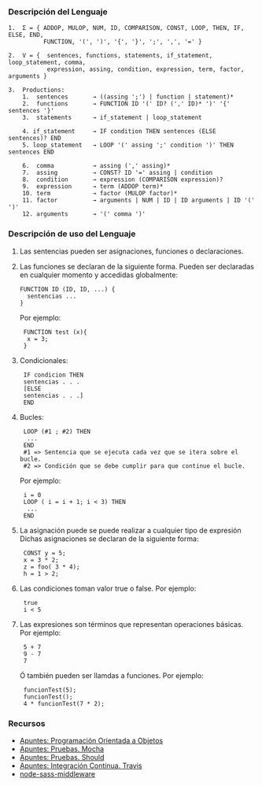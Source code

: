 ### Descripción del Lenguaje

    1.  Σ = { ADDOP, MULOP, NUM, ID, COMPARISON, CONST, LOOP, THEN, IF, ELSE, END,
              FUNCTION, '(', ')', '{', '}', ';', ',', '=' }

    2.  V = {  sentences, functions, statements, if_statement, loop_statement, comma,
               expression, assing, condition, expression, term, factor, arguments }

    3.  Productions:
        1.  sentences       → ((assing ';') | function | statement)*
        2.  functions       → FUNCTION ID '(' ID? (',' ID)* ')' '{' sentences '}'
        3.  statements      → if_statement | loop_statement

        4. if_statement     → IF condition THEN sentences (ELSE sentences)? END
        5. loop_statement   → LOOP '(' assing ';' condition ')' THEN sentences END

        6.  comma           → assing (',' assing)*
        7.  assing          → CONST? ID '=' assing | condition
        8.  condition       → expression (COMPARISON expression)?
        9.  expression      → term (ADDOP term)*
        10. term            → factor (MULOP factor)*
        11. factor          → arguments | NUM | ID | ID arguments | ID '(' ')'
        12. arguments       → '(' comma ')'

### Descripción de uso del Lenguaje

1. Las sentencias pueden ser asignaciones, funciones o declaraciones.
2. Las funciones se declaran de la siguiente forma. Pueden ser declaradas en cualquier momento y accedidas globalmente:

       FUNCTION ID (ID, ID, ...) {
         sentencias ...
       }

   Por ejemplo:

        FUNCTION test (x){
         x = 3;
        }

4. Condicionales:

        IF condicion THEN
        sentencias . . .
        [ELSE
        sentencias . . .]
        END

5. Bucles:

        LOOP (#1 ; #2) THEN
         ...
        END
        #1 => Sentencia que se ejecuta cada vez que se itera sobre el bucle.
        #2 => Condición que se debe cumplir para que continue el bucle.

   Por ejemplo:

        i = 0
        LOOP ( i = i + 1; i < 3) THEN
         ...
        END

7. La asignación puede se puede realizar a cualquier tipo de expresión
   Dichas asignaciones se declaran de la siguiente forma:

        CONST y = 5;
        x = 3 * 2;
        z = foo( 3 * 4);
        h = 1 > 2;

8. Las condiciones toman valor true o false.
   Por ejemplo:

        true
        i < 5

9. Las expresiones son términos que representan operaciones básicas.
   Por ejemplo:

        5 + 7
        9 - 7
        7

   Ó también pueden ser llamdas a funciones.
   Por ejemplo:

        funcionTest(5);
        funcionTest();
        4 * funcionTest(7 * 2);

### Recursos

* [Apuntes: Programación Orientada a Objetos](https://casianorodriguezleon.gitbooks.io/ull-esit-1617/content/apuntes/oop/)
* [Apuntes: Pruebas. Mocha](https://casianorodriguezleon.gitbooks.io/ull-esit-1617/content/apuntes/pruebas/mocha.html)
* [Apuntes: Pruebas. Should](https://casianorodriguezleon.gitbooks.io/ull-esit-1617/content/apuntes/pruebas/mocha.html#shouldl)
* [Apuntes: Integración Contínua. Travis](https://casianorodriguezleon.gitbooks.io/ull-esit-1617/content/apuntes/pruebas/travis.html)
* [node-sass-middleware](https://github.com/sass/node-sass-middleware/blob/master/README.md)
